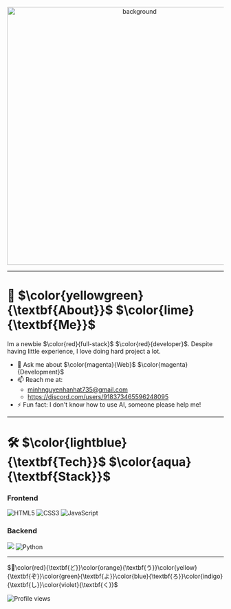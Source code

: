 <p align="center">
  
  <img src="https://i.pinimg.com/originals/0c/e6/00/0ce60052576c01d62f9702921f4061d3.gif" alt="background" width="600">
  
</p>

***

# 🤔 $\color{yellowgreen}{\textbf{About}}$ $\color{lime}{\textbf{Me}}$

Im a newbie $\color{red}{full-stack}$ $\color{red}{developer}$. Despite having little experience, I love doing hard project a lot.

- 💬 Ask me about $\color{magenta}{Web}$ $\color{magenta}{Development}$
- 📫 Reach me at:
  + minhnguyenhanhat735@gmail.com
  + https://discord.com/users/918373465596248095
- ⚡ Fun fact: I don't know how to use AI, someone please help me!

***

# 🛠️ $\color{lightblue}{\textbf{Tech}}$ $\color{aqua}{\textbf{Stack}}$

<h3>Frontend</h3>

<img src="https://img.shields.io/badge/HTML5-E34F26?style=flat&logo=html5&logoColor=white" alt="HTML5" /> <img src="https://img.shields.io/badge/CSS3-1572B6?style=flat&logo=css3&logoColor=white" alt="CSS3" /> <img src="https://img.shields.io/badge/JavaScript-F7DF1E?style=flat&logo=javascript&logoColor=black" alt="JavaScript" />

<h3>Backend</h3>

<img src="https://img.shields.io/badge/Node.js-339933?style=flat&logo=node.js&logoColor=white"> <img src="https://img.shields.io/badge/Python-3776AB?style=flat&logo=python&logoColor=white" alt="Python" />

***

$🌸\color{red}{\textbf{ど}}\color{orange}{\textbf{う}}\color{yellow}{\textbf{ぞ}}\color{green}{\textbf{よ}}\color{blue}{\textbf{ろ}}\color{indigo}{\textbf{し}}\color{violet}{\textbf{く}}$

![Profile views](https://komarev.com/ghpvc/?username=minhnhatha&color=blue)

<!--
**minhnhatha/minhnhatha** is a ✨ _special_ ✨ repository because its `README.md` (this file) appears on your GitHub profile.

Here are some ideas to get you started:

- 🔭 I’m currently working on ...
- 🌱 I’m currently learning ...
- 👯 I’m looking to collaborate on ...
- 🤔 I’m looking for help with ...
- 💬 Ask me about ...
- 📫 How to reach me: ...
- 😄 Pronouns: ...
- ⚡ Fun fact: ...
-->
